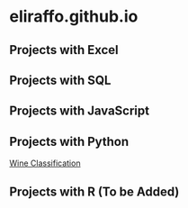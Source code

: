 # eliraffo.github.io

## Projects with Excel

## Projects with SQL

## Projects with JavaScript

## Projects with Python
[Wine Classification](eliraffo.github.io/WineClassification)

## Projects with R (To be Added)
